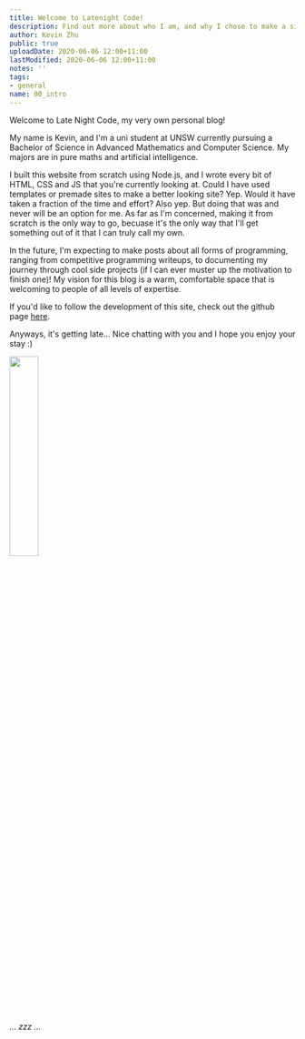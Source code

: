 ```yaml
---
title: Welcome to Latenight Code!
description: Find out more about who I am, and why I chose to make a site!
author: Kevin Zhu
public: true
uploadDate: 2020-06-06 12:00+11:00
lastModified: 2020-06-06 12:00+11:00
notes: ''
tags:
- general
name: 00_intro
---
```


Welcome to Late Night Code, my very own personal blog!

My name is Kevin, and I'm a uni student at UNSW currently pursuing a Bachelor of Science in Advanced Mathematics and Computer Science. My majors are in pure maths and artificial intelligence.

I built this website from scratch using Node.js, and I wrote every bit of HTML, CSS and JS that you're currently looking at. Could I have used templates or premade sites to make a better looking site? Yep. Would it have taken a fraction of the time and effort? Also yep. But doing that was and never will be an option for me. As far as I'm concerned, making it from scratch is the only way to go, becuase it's the only way that I'll get something out of it that I can truly call my own.

In the future, I'm expecting to make posts about all forms of programming, ranging from competitive programming writeups, to documenting my journey through cool side projects (if I can ever muster up the motivation to finish one)! My vision for this blog is a warm, comfortable space that is welcoming to people of all levels of expertise.

If you'd like to follow the development of this site, check out the github page [here](https://github.com/Gomango999/latenight-code).

Anyways, it's getting late... Nice chatting with you and I hope you enjoy your stay :)

<div class="centering w-100 mt-5">
<img id="snoozing-fox" width=30% src="/images/fox/tp_fox1.png" style="min-width:170px;">
<i class="mt-3" style="display:block;">... zzz ...</i>
</div>

<script>
    state = 0
    setInterval(() => {
        if (state == 0) {
            $('#snoozing-fox').attr("src","/images/fox/tp_fox2.png");
            state = 1
        } else if (state == 1) {
            $('#snoozing-fox').attr("src","/images/fox/tp_fox1.png");
            state = 0
        }
    }, 1500);
</script>
